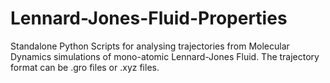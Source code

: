 # Lennard-Jones-Fluid-Properties
Standalone Python Scripts for analysing trajectories from Molecular Dynamics simulations of mono-atomic Lennard-Jones Fluid.
The trajectory format can be .gro files or .xyz files. 
